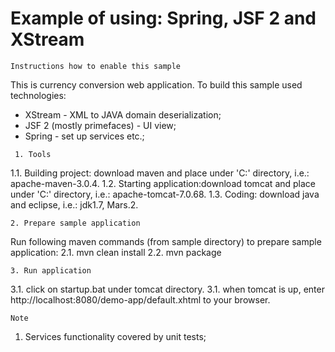 # Example of using: Spring, JSF 2 and XStream

~~~~~~~~~~~~~~~~~~~~~~~~~~~~~~~~~~~~~~~~~~
Instructions how to enable this sample
~~~~~~~~~~~~~~~~~~~~~~~~~~~~~~~~~~~~~~~~~~

This is currency conversion web application. 
To build this sample used technologies: 
- XStream - XML to JAVA domain deserialization;
- JSF 2 (mostly primefaces) - UI view;
- Spring - set up services etc.;


~~~~~~~~~~~
 1. Tools 
~~~~~~~~~~~

1.1. Building project: download maven and place under 'C:\' directory, i.e.: apache-maven-3.0.4.
1.2. Starting application:download tomcat and place under 'C:\' directory, i.e.: apache-tomcat-7.0.68.
1.3. Coding: download java and eclipse, i.e.: jdk1.7, Mars.2.


~~~~~~~~~~~~~~~~~~~~~~~~~~~~~~~
2. Prepare sample application 
~~~~~~~~~~~~~~~~~~~~~~~~~~~~~~~

Run following maven commands (from sample directory) to prepare sample application:
2.1. mvn clean install
2.2. mvn package


~~~~~~~~~~~~~~~~~~~~
3. Run application 
~~~~~~~~~~~~~~~~~~~~

3.1. click on startup.bat under tomcat directory.
3.1. when tomcat is up, enter http://localhost:8080/demo-app/default.xhtml to your browser.


~~~~~~
Note 
~~~~~~
1. Services functionality covered by unit tests;

